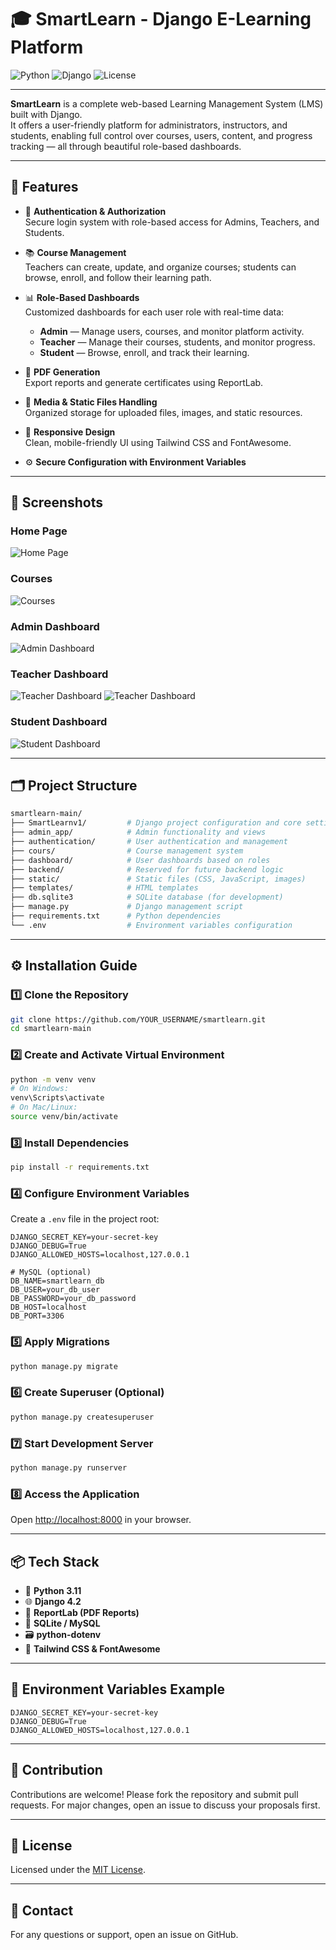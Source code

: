 
# 🎓 SmartLearn - Django E-Learning Platform

![Python](https://img.shields.io/badge/Python-3.11-blue?logo=python&logoColor=white)
![Django](https://img.shields.io/badge/Django-4.2-green?logo=django&logoColor=white)
![License](https://img.shields.io/badge/License-MIT-yellow.svg)

---

**SmartLearn** is a complete web-based Learning Management System (LMS) built with Django.  
It offers a user-friendly platform for administrators, instructors, and students, enabling full control over courses, users, content, and progress tracking — all through beautiful role-based dashboards.

---

## 🚀 Features

- 🔐 **Authentication & Authorization**  
  Secure login system with role-based access for Admins, Teachers, and Students.

- 📚 **Course Management**  
  Teachers can create, update, and organize courses; students can browse, enroll, and follow their learning path.

- 📊 **Role-Based Dashboards**  
  Customized dashboards for each user role with real-time data:
  - **Admin** — Manage users, courses, and monitor platform activity.
  - **Teacher** — Manage their courses, students, and monitor progress.
  - **Student** — Browse, enroll, and track their learning.

- 📄 **PDF Generation**  
  Export reports and generate certificates using ReportLab.

- 📁 **Media & Static Files Handling**  
  Organized storage for uploaded files, images, and static resources.

- 📱 **Responsive Design**  
  Clean, mobile-friendly UI using Tailwind CSS and FontAwesome.

- ⚙️ **Secure Configuration with Environment Variables**

---

## 📸 Screenshots

### Home Page

![Home Page](smartlearn-main/screenshots/homepage.png)

### Courses

![Courses](smartlearn-main/screenshots/courses.png)

### Admin Dashboard

![Admin Dashboard](smartlearn-main/screenshots/admindashboard.png)

### Teacher Dashboard

![Teacher Dashboard](smartlearn-main/screenshots/enseignantdashboard1.png)
![Teacher Dashboard](smartlearn-main/screenshots/enseignantdashboard2.png)


### Student Dashboard

![Student Dashboard](smartlearn-main/screenshots/learnerdashboard.png)



---

## 🗂 Project Structure

```bash
smartlearn-main/
├── SmartLearnv1/         # Django project configuration and core settings
├── admin_app/            # Admin functionality and views
├── authentication/       # User authentication and management
├── cours/                # Course management system
├── dashboard/            # User dashboards based on roles
├── backend/              # Reserved for future backend logic
├── static/               # Static files (CSS, JavaScript, images)
├── templates/            # HTML templates
├── db.sqlite3            # SQLite database (for development)
├── manage.py             # Django management script
├── requirements.txt      # Python dependencies
└── .env                  # Environment variables configuration
````

---

## ⚙️ Installation Guide

### 1️⃣ Clone the Repository

```bash
git clone https://github.com/YOUR_USERNAME/smartlearn.git
cd smartlearn-main
```

### 2️⃣ Create and Activate Virtual Environment

```bash
python -m venv venv
# On Windows:
venv\Scripts\activate
# On Mac/Linux:
source venv/bin/activate
```

### 3️⃣ Install Dependencies

```bash
pip install -r requirements.txt
```

### 4️⃣ Configure Environment Variables

Create a `.env` file in the project root:

```env
DJANGO_SECRET_KEY=your-secret-key
DJANGO_DEBUG=True
DJANGO_ALLOWED_HOSTS=localhost,127.0.0.1

# MySQL (optional)
DB_NAME=smartlearn_db
DB_USER=your_db_user
DB_PASSWORD=your_db_password
DB_HOST=localhost
DB_PORT=3306
```

### 5️⃣ Apply Migrations

```bash
python manage.py migrate
```

### 6️⃣ Create Superuser (Optional)

```bash
python manage.py createsuperuser
```

### 7️⃣ Start Development Server

```bash
python manage.py runserver
```

### 8️⃣ Access the Application

Open [http://localhost:8000](http://localhost:8000) in your browser.

---

## 📦 Tech Stack

* 🐍 **Python 3.11**
* 🌐 **Django 4.2**
* 📄 **ReportLab (PDF Reports)**
* 💾 **SQLite / MySQL**
* 🗃 **python-dotenv**
* 🎨 **Tailwind CSS & FontAwesome**

---

## 🔐 Environment Variables Example

```env
DJANGO_SECRET_KEY=your-secret-key
DJANGO_DEBUG=True
DJANGO_ALLOWED_HOSTS=localhost,127.0.0.1
```

---

## 🤝 Contribution

Contributions are welcome!
Please fork the repository and submit pull requests.
For major changes, open an issue to discuss your proposals first.

---

## 📄 License

Licensed under the [MIT License](LICENSE).

---

## 📩 Contact

For any questions or support, open an issue on GitHub.



